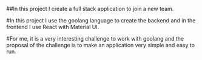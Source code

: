 ##In this project I create a full stack application to join a new team.

#In this project I use the goolang language to create the backend and in the frontend I use React with Material UI.

#For me, it is a very interesting challenge to work with goolang and the proposal of the challenge is to make an application very simple and easy to run.